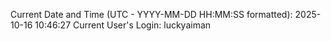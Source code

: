 Current Date and Time (UTC - YYYY-MM-DD HH:MM:SS formatted): 2025-10-16 10:46:27
Current User's Login: luckyaiman
